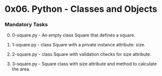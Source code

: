 # 0x06. Python - Classes and Objects

### Mandatory Tasks
0. 0-square.py - An empty class Square that defines a square.

1. 1-square.py - class Square with a private instance attribute: size.

2. 2-square.py - class Square with validation checks for size attribute.

3. 3-square.py - Square class with size attribute and method to calculate the area.
